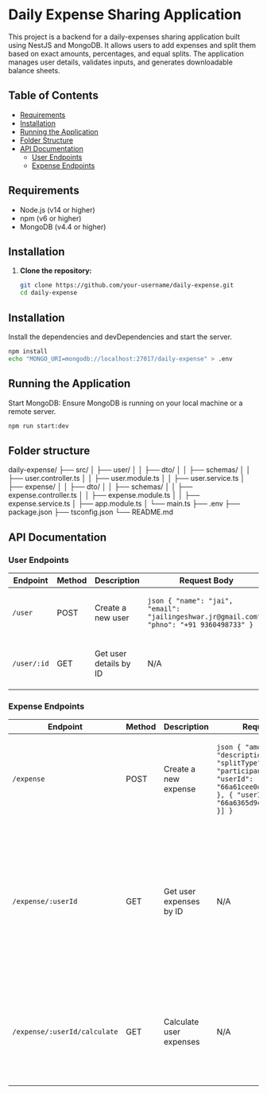 # Daily Expense Sharing Application

This project is a backend for a daily-expenses sharing application built using NestJS and MongoDB. It allows users to add expenses and split them based on exact amounts, percentages, and equal splits. The application manages user details, validates inputs, and generates downloadable balance sheets.

## Table of Contents

- [Requirements](#requirements)
- [Installation](#installation)
- [Running the Application](#running-the-application)
- [Folder Structure](#folder-structure)
- [API Documentation](#api-documentation)
  - [User Endpoints](#user-endpoints)
  - [Expense Endpoints](#expense-endpoints)

## Requirements

- Node.js (v14 or higher)
- npm (v6 or higher)
- MongoDB (v4.4 or higher)

## Installation

1. **Clone the repository:**
   ```bash
   git clone https://github.com/your-username/daily-expense.git
   cd daily-expense

## Installation

Install the dependencies and devDependencies and start the server.

```sh
npm install
echo "MONGO_URI=mongodb://localhost:27017/daily-expense" > .env
```

## Running the Application
Start MongoDB:
Ensure MongoDB is running on your local machine or a remote server.

```sh
npm run start:dev
```

## Folder structure
daily-expense/
├── src/
│   ├── user/
│   │   ├── dto/
│   │   ├── schemas/
│   │   ├── user.controller.ts
│   │   ├── user.module.ts
│   │   ├── user.service.ts
│   ├── expense/
│   │   ├── dto/
│   │   ├── schemas/
│   │   ├── expense.controller.ts
│   │   ├── expense.module.ts
│   │   ├── expense.service.ts
│   ├── app.module.ts
│   └── main.ts
├── .env
├── package.json
├── tsconfig.json
└── README.md

## API Documentation
### User Endpoints

| Endpoint               | Method | Description              | Request Body                                                                                         | Response                                                                                                                                  |
|------------------------|--------|--------------------------|------------------------------------------------------------------------------------------------------|-------------------------------------------------------------------------------------------------------------------------------------------|
| `/user`                | POST   | Create a new user        | ```json { "name": "jai", "email": "jailingeshwar.jr@gmail.com", "phno": "+91 9360498733" } ```       | ```json { "_id": "66a61cee0d9d8f8294a68efa", "name": "jai", "email": "jailingeshwar.jr@gmail.com", "phno": "+91 9360498733", "__v": 0 } ``` |
| `/user/:id`            | GET    | Get user details by ID   | N/A                                                                                                  | ```json { "_id": "66a61cee0d9d8f8294a68efa", "name": "jai", "email": "jailingeshwar.jr@gmail.com", "phno": "+91 9360498733", "__v": 0 } ``` |

### Expense Endpoints

| Endpoint                       | Method | Description                | Request Body                                                                                                                                            | Response                                                                                                                  |
|--------------------------------|--------|----------------------------|---------------------------------------------------------------------------------------------------------------------------------------------------------|---------------------------------------------------------------------------------------------------------------------------|
| `/expense`                     | POST   | Create a new expense       | ```json { "amount": 2500, "description": "Trip", "splitType": "Equal", "participants": [{ "userId": "66a61cee0d9d8f8294a68efa" }, { "userId": "66a6365d9caba9a2b09f8760" }] } ``` | ```json { "_id": "66a63835c2f0feab2b9c98bc", "amount": 2500, "description": "Trip", "splitType": "Equal", "participants": [{ "userId": "66a61cee0d9d8f8294a68efa" }, { "userId": "66a6365d9caba9a2b09f8760" }], "__v": 0 } ``` |
| `/expense/:userId`             | GET    | Get user expenses by ID    | N/A                                                                                                                                                     | ```json [ { "_id": "66a63835c2f0feab2b9c98bc", "amount": 2500, "description": "Trip", "splitType": "Equal", "participants": [{ "userId": "66a61cee0d9d8f8294a68efa" }, { "userId": "66a6365d9caba9a2b09f8760" }] }, { "_id": "66a6365d9caba9a2b09f8760", "amount": 500, "description": "PetFood", "splitType": "Exact", "participants": [{ "userId": "66a61cee0d9d8f8294a68efa", "amount": 500 }] } ] ``` |
| `/expense/:userId/calculate`   | GET    | Calculate user expenses    | N/A                                                                                                                                                     | ```json { "total": 2500, "splitDetails": [{ "expenseId": "66a63835c2f0feab2b9c98bc", "amountOwed": 1250, "description": "Trip", "owesTo": "userName1" }, { "expenseId": "66a6365d9caba9a2b09f8760", "amountOwed": 500, "description": "PetFood", "owesTo": "userName2" }], "checkedBy": "jai" } ``` |